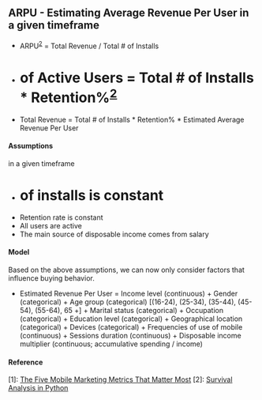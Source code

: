 ## ARPU - Estimating Average Revenue Per User in a given timeframe
- ARPU<sup>[2](#myfootnote2)</sup> = Total Revenue / Total # of Installs
- # of Active Users = Total # of Installs * Retention%<sup>[2](#myfootnote2)</sup>
- Total Revenue = Total # of Installs * Retention% * Estimated Average Revenue Per User


#### Assumptions
in a given timeframe
- # of installs is constant
- Retention rate is constant
- All users are active
- The main source of disposable income comes from salary
 
 
#### Model
Based on the above assumptions, we can now only consider factors that influence buying behavior.
- Estimated Revenue Per User = Income level (continuous) + Gender (categorical) + Age group (categorical) [(16-24),
(25-34), (35-44), (45-54), (55-64), 65 +] + Marital status (categorical) + Occupation (categorical) + Education level (categorical) + Geographical location (categorical) + Devices (categorical) + Frequencies of use of mobile (continuous) + Sessions duration (continuous) + Disposable income multiplier (continuous; accumulative spending / income)


#### Reference
<a name="myfootnote1">[1]</a>: [The Five Mobile Marketing Metrics That Matter Most](https://www.apptentive.com/blog/2015/04/07/the-five-mobile-marketing-metrics-that-matter-most/)
<a name="myfootnote2">[2]</a>: [Survival Analysis in Python](https://github.com/CamDavidsonPilon/lifelines)
